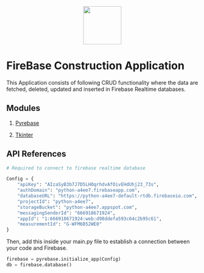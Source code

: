 
<div id="header" align="center">
  <img src="https://media.giphy.com/media/M9gbBd9nbDrOTu1Mqx/giphy.gif" width="100"/>
</div>


# FireBase Construction Application

This Application consists of following CRUD functionality where the data are fetched, deleted, updated and inserted in Firebase Realtime databases.



## Modules

1. [Pyrebase](https://pypi.org/project/Pyrebase/)

2. [Tkinter](https://docs.python.org/3/library/tkinter.html)

## API References

```python
# Required to connect to firebase realtime database

Config = {
    "apiKey": "AIzaSyB3b7J7D5LHOqrhdvAfOivEHdUhj23_73s",
    "authDomain": "python-a4ee7.firebaseapp.com",
    "databaseURL": "https://python-a4ee7-default-rtdb.firebaseio.com",
    "projectId": "python-a4ee7",
    "storageBucket": "python-a4ee7.appspot.com",
    "messagingSenderId": "666918671924",
    "appId": "1:666918671924:web:d98ddefa593c64c2b95c61",
    "measurementId": "G-WFM6B52WE0"
}

```

Then, add this inside your main.py file to establish a connection between your code and Firebase.

```python
firebase = pyrebase.initialize_app(Config)
db = firebase.database()
```

